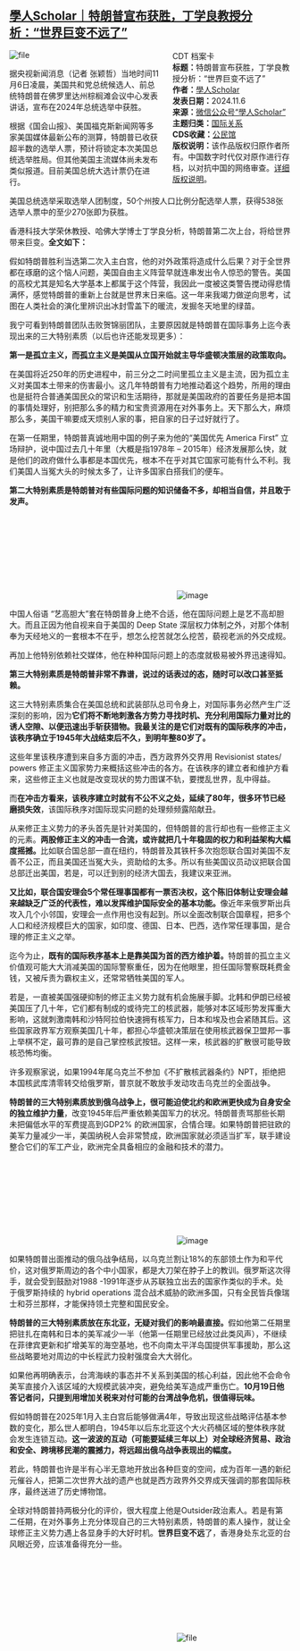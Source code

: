 <!--1730891507000-->
[學人Scholar｜特朗普宣布获胜，丁学良教授分析：“世界巨变不远了”](https://chinadigitaltimes.net/chinese/712861.html)
------

<div style="width:42%;float:right;padding-left:20px;"><div class="su-spoiler su-spoiler-style-fancy su-spoiler-icon-chevron-circle su-spoiler-closed" data-scroll-offset="0" data-anchor-in-url="no"><div class="su-spoiler-title" tabindex="0" role="button"><span class="su-spoiler-icon"></span>CDT 档案卡</div><div class="su-spoiler-content su-u-clearfix su-u-trim"><strong>标题：</strong>特朗普宣布获胜，丁学良教授分析：“世界巨变不远了”<br><strong>作者：</strong><a href="https://chinadigitaltimes.net/space/學人Scholar" target="_blank">學人Scholar</a><br><strong>发表日期：</strong>2024.11.6<br><strong>来源：</strong><a href="https://archive.ph/?url=https://mp.weixin.qq.com/s/5sdt8hBRrhTRYwe7J-azwQ" target="_blank">微信公众号“學人Scholar”</a><br><strong>主题归类：</strong><a href="https://chinadigitaltimes.net/space/国际关系" target="_blank">国际关系</a><br><strong>CDS收藏：</strong><a href="https://chinadigitaltimes.net/space/%E5%85%AC%E6%B0%91%E9%A6%86" target="_blank" rel="noopener">公民馆</a><br><strong>版权说明：</strong>该作品版权归原作者所有。中国数字时代仅对原作进行存档，以对抗中国的网络审查。<a href="https://chinadigitaltimes.net/chinese/copyright">详细版权说明</a>。</div></div></div><p><img decoding="async" src="https://chinadigitaltimes.net/chinese/files/2024/11/image-1730889887593.png" alt="file"></p><p>据央视新闻消息（记者 张颖哲）当地时间11月6日凌晨，美国共和党总统候选人、前总统特朗普在佛罗里达州棕榈滩会议中心发表讲话，宣布在2024年总统选举中获胜。</p><p>根据《国会山报》、美国福克斯新闻网等多家美国媒体最新公布的测算，特朗普已收获超半数的选举人票，预计将锁定本次美国总统选举胜局。但其他美国主流媒体尚未发布类似报道。目前美国总统大选计票仍在进行。</p><p>美国总统选举采取选举人团制度，50个州按人口比例分配选举人票，获得538张选举人票中的至少270张即为获胜。</p><p>香港科技大学荣休教授、哈佛大学博士丁学良分析，特朗普第二次上台，将给世界带来巨变。<strong>全文如下：</strong></p><p>假如特朗普胜利当选第二次入主白宫，他的对外政策将造成什么后果？对于全世界都在琢磨的这个恼人问题，美国自由主义阵营早就连串发出令人惊恐的警告。美国的高校尤其是知名大学基本上都属于这个阵营，我因此一度被这类警告搅动得悲情满怀，感觉特朗普的重新上台就是世界末日来临。这一年来我竭力做逆向思考，试图在人类社会的演化里辨识出冰封雪盖下的暖流，发掘冬天地里的绿苗。</p><p>我宁可看到特朗普团队击败贺锦丽团队，主要原因就是特朗普在国际事务上迄今表现出来的三大特别素质（以后也许还能发现更多）：</p><p><strong>第一是孤立主义，而孤立主义是美国从立国开始就主导华盛顿决策层的政策取向。</strong></p><p>在美国将近250年的历史进程中，前三分之二时间里孤立主义是主流，因为孤立主义对美国本土带来的伤害最小。这几年特朗普有力地推动着这个趋势，所用的理由也是挺符合普通美国民众的常识和生活期待，那就是美国政府的首要任务是把本国的事情处理好，别把那么多的精力和宝贵资源用在对外事务上。天下那么大，麻烦那么多，美国干嘛要成天烦别人家的事，把自家的日子过好就行了。</p><p>在第一任期里，特朗普真诚地用中国的例子来为他的“美国优先 America First” 立场辩护，说中国过去几十年里（大概是指1978年 – 2015年）经济发展那么快，就是他们的政府做什么事都是本国优先，根本不在乎对其它国家可能有什么不利。我们美国人当冤大头的时候太多了，让许多国家白搭我们的便车。</p><p><strong>第二大特别素质是特朗普对有些国际问题的知识储备不多，却相当自信，并且敢于发声。</strong></p><p><img decoding="async" src="data:image/svg+xml,%3Csvg%20xmlns='http://www.w3.org/2000/svg'%20viewBox='0%200%200%200'%3E%3C/svg%3E" alt="image" data-lazy-src="https://chinadigitaltimes.net/chinese/files/2024/11/post-712861-672b4ef3573f1."><noscript><img decoding="async" src="https://chinadigitaltimes.net/chinese/files/2024/11/post-712861-672b4ef3573f1." alt="image"></noscript></p><p>中国人俗语 “艺高胆大”套在特朗普身上绝不合适，他在国际问题上是艺不高却胆大。而且正因为他自视来自于美国的 Deep State 深层权力体制之外，对那个体制奉为天经地义的一套根本不在乎，想怎么挖苦就怎么挖苦，藐视老派的外交成规。</p><p>再加上他特别依赖社交媒体，他在种种国际问题上的态度就极易被外界迅速得知。</p><p><strong>第三大特别素质是特朗普非常不靠谱，说过的话表过的态，随时可以改口甚至抵赖。</strong></p><p>这三大特别素质集合在美国总统和武装部队总司令身上，对国际事务必然产生广泛深刻的影响，因为<strong>它们将不断地刺激各方势力寻找时机、充分利用国际力量对比的诱人空隙、以便迅速出手斩获猎物。我最关注的是它们对既有的国际秩序的冲击，该秩序确立于1945年大战结束后不久，到明年整80岁了。</strong></p><p>这些年里该秩序遭到来自多方面的冲击，西方政界外交界用 Revisionist states/ powers 修正主义国家势力来概括这些冲击的各方。在该秩序的建立者和维护方看来，这些修正主义也就是改变现状的势力图谋不轨，要搅乱世界，乱中得益。</p><p>而<strong>在冲击方看来，该秩序建立时就有不公不义之处，延续了80年，很多环节已经磨损失效</strong>，该国际秩序对国际现实问题的处理频频露陷献丑。</p><p>从来修正主义势力的矛头首先是针对美国的，但特朗普的言行却也有一些修正主义的元素。<strong>两股修正主义的冲击一合流，或许就把几十年稳固的权力和利益架构大幅度摇撼。</strong>比如联合国总部一直在纽约，特朗普及其铁杆多次抱怨联合国对美国不友善不公正，而且美国还当冤大头，资助给的太多。所以有些美国议员动议把联合国总部迁出美国，若是，可以迁到别的经济大国去，我建议来亚洲。</p><p><strong>又比如，联合国安理会5个常任理事国都有一票否决权，这个陈旧体制让安理会越来越缺乏广泛的代表性，难以发挥维护国际安全的基本功能。</strong>像近年来俄罗斯出兵攻入几个小邻国，安理会一点作用也没有起到。所以全面改制联合国章程，把多个人口和经济规模巨大的国家，如印度、德国、日本、巴西，选作常任理事国，是合理的修正主义之举。</p><p>迄今为止，<strong>既有的国际秩序基本上是靠美国为首的西方维护着。</strong>特朗普的孤立主义价值观可能大大消减美国的国际警察重任，因为在他眼里，担任国际警察既耗费金钱，又被斥责为霸权主义，还常常牺牲美国的军人。</p><p>若是，一直被美国强硬抑制的修正主义势力就有机会施展手脚。北韩和伊朗已经被美国压了几十年，它们都有制成的或待完工的核武器，能够对本区域形势发挥重大影响，这就刺激南韩和沙特阿拉伯快速拥有核军力，日本和埃及也会紧随其后。这些国家政界军方观察美国几十年，都担心华盛顿决策层在使用核武器保卫盟邦一事上举棋不定，最可靠的是自己掌控核武按钮。这样一来，核武器的扩散很可能导致核恐怖均衡。</p><p>许多观察家说，如果1994年尾乌克兰不参加《不扩散核武器条约》NPT，拒绝把本国核武库清零转交给俄罗斯，普京就不敢放手发动攻击乌克兰的全面战争。</p><p><strong>特朗普的三大特别素质放到俄乌战争上，很可能迫使北约和欧洲更快成为自身安全的独立维护力量</strong>，改变1945年后严重依赖美国军力的状况。特朗普责骂那些长期未把偏低水平的军费提高到GDP2% 的欧洲国家，合情合理。如果特朗普把驻欧的美军力量减少一半，美国纳税人会非常赞成，欧洲国家就必须适当扩军，联手建设整合它们的军工产业，欧洲完全具备相应的金融和技术的潜力。</p><p><img decoding="async" src="data:image/svg+xml,%3Csvg%20xmlns='http://www.w3.org/2000/svg'%20viewBox='0%200%200%200'%3E%3C/svg%3E" alt="image" data-lazy-src="https://chinadigitaltimes.net/chinese/files/2024/11/post-712861-672b4ef35daac."><noscript><img decoding="async" src="https://chinadigitaltimes.net/chinese/files/2024/11/post-712861-672b4ef35daac." alt="image"></noscript></p><p>如果特朗普出面推动的俄乌战争结局，以乌克兰割让18%的东部领土作为和平代价，这对俄罗斯周边的各个中小国家，都是大刀架在脖子上的教训。俄罗斯这次得手，就会受到鼓励对1988 -1991年逐步从苏联独立出去的国家作类似的手术。处于俄罗斯持续的 hybrid operations 混合战术威胁的欧洲多国，只有全民皆兵像瑞士和芬兰那样，才能保持领土完整和国民安全。</p><p><strong>特朗普的三大特别素质放在东北亚，无疑对我们的影响最直接。</strong>假如他第二任期里把驻扎在南韩和日本的美军减少一半（他第一任期里已经放过此类风声），不继续在菲律宾更新和扩增美军的海空基地，也不向南太平洋岛国提供军事援助，那么这些战略要地对周边的中长程武力投射强度会大大弱化。</p><p>如果他再明确表示，台湾海峡的事态并不关系到美国的核心利益，因此他不会命令美军直接介入该区域的大规模武装冲突，避免给美军造成严重伤亡。<strong>10月19日他答记者问，只提到用增加关税来对付可能的台湾战争危机，很值得玩味。</strong></p><p>假如特朗普在2025年1月入主白宫后能够做满4年，导致出现这些战略评估基本参数的变化，那么世人都明白，1945年以后东北亚这个大火药桶区域的整体秩序就会发生连锁互动。<strong>这一波波的互动（可能要延续三年以上）对全球经济贸易、政治和安全、跨境移民潮的震撼力，将远超出俄乌战争表现出的幅度。</strong></p><p>若此，特朗普也许是半有心半无意地开放出各种巨变的空间，成为百年一遇的新纪元催谷人，把第二次世界大战的遗产也就是西方政界外交界成天强调的那套国际秩序，最终送进了历史博物馆。</p><p>全球对特朗普持两极分化的评价，很大程度上他是Outsider政治素人。若是有第二任期，在对外事务上充分体现自己的三大特别素质，特朗普的素人操作，就让全球修正主义势力遇上各显身手的大好时机。<strong>世界巨变不远</strong>了，香港身处东北亚的台风眼近旁，应该准备得充分一些。</p><p><img decoding="async" src="data:image/svg+xml,%3Csvg%20xmlns='http://www.w3.org/2000/svg'%20viewBox='0%200%200%200'%3E%3C/svg%3E" alt="file" data-lazy-src="https://chinadigitaltimes.net/chinese/files/2024/11/image-1730889928166.png"><noscript><img decoding="async" src="https://chinadigitaltimes.net/chinese/files/2024/11/image-1730889928166.png" alt="file"></noscript></p><div class="addtoany_share_save_container addtoany_content addtoany_content_bottom"><div class="a2a_kit a2a_kit_size_32 addtoany_list" data-a2a-url="https://chinadigitaltimes.net/chinese/712861.html" data-a2a-title="學人Scholar｜特朗普宣布获胜，丁学良教授分析：“世界巨变不远了”"><a class="a2a_button_facebook" href="https://www.addtoany.com/add_to/facebook?linkurl=https%3A%2F%2Fchinadigitaltimes.net%2Fchinese%2F712861.html&amp;linkname=%E5%AD%B8%E4%BA%BAScholar%EF%BD%9C%E7%89%B9%E6%9C%97%E6%99%AE%E5%AE%A3%E5%B8%83%E8%8E%B7%E8%83%9C%EF%BC%8C%E4%B8%81%E5%AD%A6%E8%89%AF%E6%95%99%E6%8E%88%E5%88%86%E6%9E%90%EF%BC%9A%E2%80%9C%E4%B8%96%E7%95%8C%E5%B7%A8%E5%8F%98%E4%B8%8D%E8%BF%9C%E4%BA%86%E2%80%9D" title="Facebook" rel="nofollow noopener" target="_blank"></a><a class="a2a_button_twitter" href="https://www.addtoany.com/add_to/twitter?linkurl=https%3A%2F%2Fchinadigitaltimes.net%2Fchinese%2F712861.html&amp;linkname=%E5%AD%B8%E4%BA%BAScholar%EF%BD%9C%E7%89%B9%E6%9C%97%E6%99%AE%E5%AE%A3%E5%B8%83%E8%8E%B7%E8%83%9C%EF%BC%8C%E4%B8%81%E5%AD%A6%E8%89%AF%E6%95%99%E6%8E%88%E5%88%86%E6%9E%90%EF%BC%9A%E2%80%9C%E4%B8%96%E7%95%8C%E5%B7%A8%E5%8F%98%E4%B8%8D%E8%BF%9C%E4%BA%86%E2%80%9D" title="Twitter" rel="nofollow noopener" target="_blank"></a><a class="a2a_button_telegram" href="https://www.addtoany.com/add_to/telegram?linkurl=https%3A%2F%2Fchinadigitaltimes.net%2Fchinese%2F712861.html&amp;linkname=%E5%AD%B8%E4%BA%BAScholar%EF%BD%9C%E7%89%B9%E6%9C%97%E6%99%AE%E5%AE%A3%E5%B8%83%E8%8E%B7%E8%83%9C%EF%BC%8C%E4%B8%81%E5%AD%A6%E8%89%AF%E6%95%99%E6%8E%88%E5%88%86%E6%9E%90%EF%BC%9A%E2%80%9C%E4%B8%96%E7%95%8C%E5%B7%A8%E5%8F%98%E4%B8%8D%E8%BF%9C%E4%BA%86%E2%80%9D" title="Telegram" rel="nofollow noopener" target="_blank"></a><a class="a2a_button_reddit" href="https://www.addtoany.com/add_to/reddit?linkurl=https%3A%2F%2Fchinadigitaltimes.net%2Fchinese%2F712861.html&amp;linkname=%E5%AD%B8%E4%BA%BAScholar%EF%BD%9C%E7%89%B9%E6%9C%97%E6%99%AE%E5%AE%A3%E5%B8%83%E8%8E%B7%E8%83%9C%EF%BC%8C%E4%B8%81%E5%AD%A6%E8%89%AF%E6%95%99%E6%8E%88%E5%88%86%E6%9E%90%EF%BC%9A%E2%80%9C%E4%B8%96%E7%95%8C%E5%B7%A8%E5%8F%98%E4%B8%8D%E8%BF%9C%E4%BA%86%E2%80%9D" title="Reddit" rel="nofollow noopener" target="_blank"></a><a class="a2a_button_whatsapp" href="https://www.addtoany.com/add_to/whatsapp?linkurl=https%3A%2F%2Fchinadigitaltimes.net%2Fchinese%2F712861.html&amp;linkname=%E5%AD%B8%E4%BA%BAScholar%EF%BD%9C%E7%89%B9%E6%9C%97%E6%99%AE%E5%AE%A3%E5%B8%83%E8%8E%B7%E8%83%9C%EF%BC%8C%E4%B8%81%E5%AD%A6%E8%89%AF%E6%95%99%E6%8E%88%E5%88%86%E6%9E%90%EF%BC%9A%E2%80%9C%E4%B8%96%E7%95%8C%E5%B7%A8%E5%8F%98%E4%B8%8D%E8%BF%9C%E4%BA%86%E2%80%9D" title="WhatsApp" rel="nofollow noopener" target="_blank"></a><a class="a2a_button_email" href="https://www.addtoany.com/add_to/email?linkurl=https%3A%2F%2Fchinadigitaltimes.net%2Fchinese%2F712861.html&amp;linkname=%E5%AD%B8%E4%BA%BAScholar%EF%BD%9C%E7%89%B9%E6%9C%97%E6%99%AE%E5%AE%A3%E5%B8%83%E8%8E%B7%E8%83%9C%EF%BC%8C%E4%B8%81%E5%AD%A6%E8%89%AF%E6%95%99%E6%8E%88%E5%88%86%E6%9E%90%EF%BC%9A%E2%80%9C%E4%B8%96%E7%95%8C%E5%B7%A8%E5%8F%98%E4%B8%8D%E8%BF%9C%E4%BA%86%E2%80%9D" title="Email" rel="nofollow noopener" target="_blank"></a><a class="a2a_button_copy_link" href="https://www.addtoany.com/add_to/copy_link?linkurl=https%3A%2F%2Fchinadigitaltimes.net%2Fchinese%2F712861.html&amp;linkname=%E5%AD%B8%E4%BA%BAScholar%EF%BD%9C%E7%89%B9%E6%9C%97%E6%99%AE%E5%AE%A3%E5%B8%83%E8%8E%B7%E8%83%9C%EF%BC%8C%E4%B8%81%E5%AD%A6%E8%89%AF%E6%95%99%E6%8E%88%E5%88%86%E6%9E%90%EF%BC%9A%E2%80%9C%E4%B8%96%E7%95%8C%E5%B7%A8%E5%8F%98%E4%B8%8D%E8%BF%9C%E4%BA%86%E2%80%9D" title="Copy Link" rel="nofollow noopener" target="_blank"></a><a class="a2a_dd addtoany_share_save addtoany_share" href="https://www.addtoany.com/share"></a></div></div>
